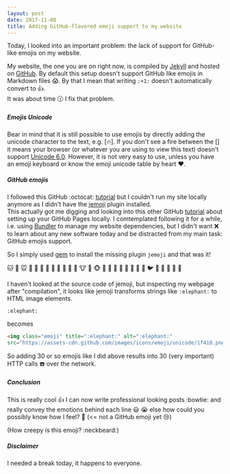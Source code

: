 ```yaml
---
layout: post
date: 2017-11-08
title: Adding GitHub-flavored emoji support to my website
---
```


Today, I looked into an important problem: the lack of support for GitHub-like emojis on my website. 

My website, the one you are on right now, is compiled by [Jekyll](https://jekyllrb.com/) and hosted on [GitHub](https://github.com/). By default this setup doesn't support GitHub like emojis in Markdown files :scream:. By that I mean that writing `:+1:` doesn't automatically convert to :+1:.
<br/>It was about time :clock130: I fix that problem.

##### Emojis Unicode

Bear in mind that it is still possible to use emojis by directly adding the unicode character to the text, e.g. [🔥]. If you don't see a fire between the [] it means your browser (or whatever you are using to view this text) doesn't support [Unicode 6.0](https://emojipedia.org/unicode-6.0/). However, it is not very easy to use, unless you have an emoji keyboard or know the emoji unicode table  by heart :heart:.


##### GitHub emojis

I followed this GitHub :octocat: [tutorial](https://help.github.com/articles/emoji-on-github-pages/) but I couldn't run my site locally anymore as I didn't have the [jemoji](https://github.com/jekyll/jemoji) plugin installed.
<br/>
This actually got me digging and looking into this other GitHub [tutorial](https://help.github.com/articles/setting-up-your-github-pages-site-locally-with-jekyll/) about setting up your GitHub Pages locally. I comtemplated following it for a while, i.e. using [Bundler](http://bundler.io/) to manage my website dependencies, but I didn't want :x: to learn about any new software today and be distracted from my main task: GitHub emojis support.

So I simply used [gem](https://rubygems.org/) to install the missing plugin `jemoji` and that was it!

:cat:
:dog:
:mouse:
:hamster:
:rabbit:
:wolf:
:frog:
:tiger:
:koala:
:bear:
:pig:
:pig_nose:
:cow:
:boar:
:monkey_face:
:monkey:
:horse:
:racehorse:
:camel:
:sheep:
:elephant:
:panda_face:
:snake:
:bird:
:baby_chick:
:hatched_chick:
:hatching_chick:
:chicken:
:penguin:

I haven't looked at the source code of jemoji, but inspecting my webpage after "compilation", it looks like jemoji transforms strings like `:elephant:` to HTML image elements.
```
:elephant:
```
becomes
```html
<img class="emoji" title=":elephant:" alt=":elephant:"
src="https://assets-cdn.github.com/images/icons/emoji/unicode/1f418.png" height="20" width="20">
```
So adding 30 or so emojis like I did above results into 30 (very important) HTTP calls :phone: over the network.


##### Conclusion

This is really cool :+1: I can now write professional looking posts :bowtie: and really convey the emotions behind each line :smiley: :sob: else how could you possibly know how I feel? 🤔 (<= not a GitHub emoji yet :cry:)

(How creepy is this emoji? :neckbeard:)


##### Disclaimer

I needed a break today, it happens to everyone.
